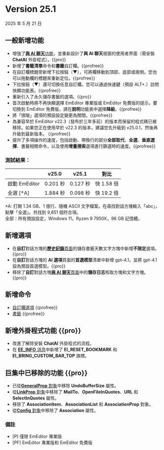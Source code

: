 # Version 25.1

2025 年 5 月 21 日

## 一般新增功能

- 增強了[**與 AI 聊天**功能](../howto/plugin/plugin_chat_with_ai)，並重新設計了**與 AI 聊天**視窗的使用者界面（需安裝 **ChatAI** 外掛程式）。{{pro}}
- 新增了**書籤清單**命令和**書籤**自訂欄。{{profree}}
- 在自訂欄標題旁新增下拉按鈕（&#9660;），可將欄移動到頂部、底部或兩側。您也可以拖動欄的標題來重新定位。{{profree}}
- 下拉按鈕（&#9660;）還可切換任意自訂欄。您可以通過快速鍵（預設 ALT+.）訪問快顯功能表。{{profree}}
- 重新引入了永久儲存書籤的選項。{{pro}}
- 首次啟動時將不再快顯選擇 EmEditor 專業版或 EmEditor 免費版的提示。要切換到 EmEditor 免費版，請在**說明**功能表中選擇**降級**。{{profree}}
- 將「很暗」選項的預設設定變更為關閉。{{profree}}
- 為兼容早於 EmEditor v22.3（發布於三年多前）的版本而保留的程式碼已被移除。如果您正在使用早於 v22.3 的版本，建議您先升級到 v25.0.1，然後再升級到最新版本。 {{profree}}
- 提升了多項操作的速度，包括啟動、帶換行的部分**全部取代**、**全選**、**垂直選擇**、書籤相關命令，以及使用**增量搜索**選項進行篩選時的速度。{{profree}}

### 測試結果：

|  | v25.0 | v25.1 | 對比 |
| --- | --- | --- | --- |
| 啟動 EmEditor | 0.201 秒 | 0.127 秒 | 快 1.58 倍 |
| 全選 [\*A\] | 1.884 秒 | 0.098 秒 | 快 19.2 倍 |

*A: 打開 1.34 GB、1 億行、隨機 ASCII 文字檔案。在尋找對話方塊輸入「abc」，點擊「全選」。共找到 9,851 個符合項。  
全部：所有預設設定，Windows 11，Ryzen 9 7950X，96 GB 記憶體。

## 新增選項

- 在**自訂**對話方塊的[**歷史記錄**頁面](../dlg/customize/history/index)的儲存書籤天數文字方塊中新增**不限定**選項。{{pro}}
- 在**自訂**對話方塊的 **AI 選項**頁面的**首選模型**清單中新增 gpt-4.1，並將 gpt-4.1 設為預設首選模型。{{pro}}
- 移除了**自訂**對話方塊[**與 AI 聊天**頁面](../dlg/customize/chat_ai/index)中的**儲存日志**核取方塊和文字方塊。{{pro}}

## 新增命令

- [自訂欄選項](../cmd/window/pane_menu) {{profree}}
- [書籤](../cmd/bookmarks/bookmark_bar) {{profree}}

## 新增外掛程式功能 {{pro}}

- 改進了解除安裝 **ChatAI** 外掛程式的流程。
- 在 [**EE\_INFO** 消息](../plugin/message/ee_info)中新增了 **EI_RESET_BOOKMARK** 和 **EI_BRING_CUSTOM_BAR_TOP** 旗標。

## 巨集中已移除的功能 {{pro}}

- 已從[**GeneralProp** 對象](../macro/general_prop/index)中移除 **UndoBufferSize** 屬性。
- 從[**LinkProp** 對象](../macro/link_prop/index)中移除了 **MailTo**、**OpenFileInQuotes**、**URL** 和 **SelectInQuotes** 屬性。
- 移除了 **AssociationItem**、**AssociationList** 和 **AssociationProp** 對象。
- 從[**Config** 對象](../macro/config/index)中移除了 **Association** 屬性。

### 備註

- \[P\] 僅限 EmEditor 專業版
- \[PF\] EmEditor 專業版和 EmEditor 免費版
